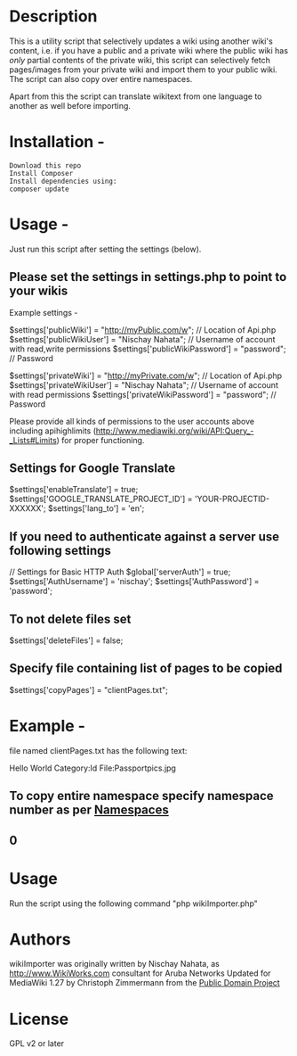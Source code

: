# Description
This is a utility script that selectively updates a wiki using another wiki's content,
i.e. if you have a public and a private wiki where the public wiki has *only* partial contents of the private wiki,
this script can selectively fetch pages/images from your private wiki and import them to your public wiki.
The script can also copy over entire namespaces.

Apart from this the script can translate wikitext from one language to another as well before importing.

# Installation -

	Download this repo
	Install Composer
	Install dependencies using:
    composer update


# Usage -
Just run this script after setting the settings (below).

## Please set the settings in settings.php to point to your wikis
Example settings -

$settings['publicWiki'] = "http://myPublic.com/w"; // Location of Api.php
$settings['publicWikiUser'] = "Nischay Nahata"; // Username of account with read,write permissions
$settings['publicWikiPassword'] = "password"; // Password

$settings['privateWiki'] = "http://myPrivate.com/w"; // Location of Api.php
$settings['privateWikiUser'] = "Nischay Nahata"; // Username of account with read permissions
$settings['privateWikiPassword'] = "password"; // Password

Please provide all kinds of permissions to the user accounts above including apihighlimits (http://www.mediawiki.org/wiki/API:Query_-_Lists#Limits) for proper functioning.


## Settings for Google Translate
$settings['enableTranslate'] = true;
$settings['GOOGLE_TRANSLATE_PROJECT_ID'] = 'YOUR-PROJECTID-XXXXXX';
$settings['lang_to'] = 'en';



## If you need to authenticate against a server use following settings
// Settings for Basic HTTP Auth
$global['serverAuth'] = true;
$settings['AuthUsername'] = 'nischay';
$settings['AuthPassword'] = 'password';

## To not delete files set
$settings['deleteFiles'] = false;

## Specify file containing list of pages to be copied
$settings['copyPages'] = "clientPages.txt";

# Example -
file named clientPages.txt has the following text:

Hello World
Category:Id
File:Passportpics.jpg

## To copy entire namespace specify namespace number as per [Namespaces](https://www.mediawiki.org/wiki/Manual:Namespace)
0
--

# Usage
Run the script using the following command "php wikiImporter.php"

# Authors
wikiImporter was originally written by Nischay Nahata, as http://www.WikiWorks.com consultant for Aruba Networks
Updated for MediaWiki 1.27 by Christoph Zimmermann from the [Public Domain Project](https://publicdomainproject.org)

# License
GPL v2 or later
